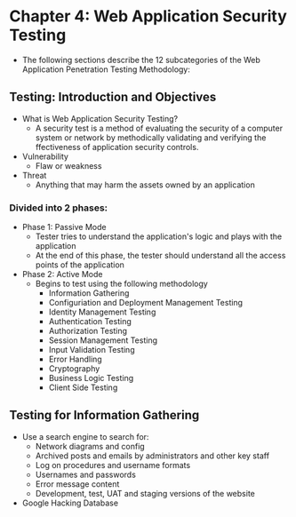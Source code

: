 # Chapter 4: Web Application Security Testing

- The following sections describe the 12 subcategories of the Web Application Penetration Testing Methodology:

## Testing: Introduction and Objectives

- What is Web Application Security Testing?
  - A security test is a method of evaluating the security of a computer system or network by methodically validating and verifying the ffectiveness of application security controls.
- Vulnerability
  - Flaw or weakness
- Threat
  - Anything that may harm the assets owned by an application

### Divided into 2 phases:

- Phase 1: Passive Mode
  - Tester tries to understand the application's logic and plays with the application
  - At the end of this phase, the tester should understand all the access points of the application
- Phase 2: Active Mode
  - Begins to test using the following methodology
    - Information Gathering
    - Configuriation and Deployment Management Testing
    - Identity Management Testing
    - Authentication Testing
    - Authorization Testing
    - Session Management Testing
    - Input Validation Testing
    - Error Handling
    - Cryptography
    - Business Logic Testing
    - Client Side Testing

## Testing for Information Gathering

- Use a search engine to search for:
  - Network diagrams and config
  - Archived posts and emails by administrators and other key staff
  - Log on procedures and username formats
  - Usernames and passwords
  - Error message content
  - Development, test, UAT and staging versions of the website
- Google Hacking Database
